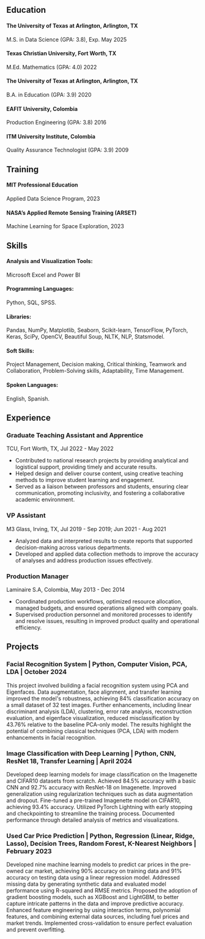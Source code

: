 ## Education 
#### The University of Texas at Arlington, Arlington, TX
M.S. in Data Science (GPA: 3.8), Exp. May 2025
#### Texas Christian University, Fort Worth, TX 
M.Ed. Mathematics (GPA: 4.0) 2022
#### The University of Texas at Arlington, Arlington, TX
B.A. in Education (GPA: 3.9) 2020 
#### EAFIT University, Colombia 
Production Engineering (GPA: 3.8) 2016
#### ITM University Institute, Colombia                        
Quality Assurance Technologist (GPA: 3.9) 2009    

## Training 
#### MIT Professional Education             
Applied Data Science Program, 2023 
#### NASA’s Applied Remote Sensing Training (ARSET)
Machine Learning for Space Exploration, 2023

## Skills 
#### Analysis and Visualization Tools: 
Microsoft Excel and Power BI
#### Programming Languages: 
Python, SQL, SPSS.
#### Libraries: 
Pandas, NumPy, Matplotlib, Seaborn, Scikit-learn, TensorFlow, PyTorch, Keras, SciPy, OpenCV, Beautiful Soup, NLTK, NLP, Statsmodel.
#### Soft Skills: 
Project Management, Decision making, Critical thinking, Teamwork and Collaboration, Problem-Solving skills, Adaptability, Time Management.
#### Spoken Languages: 
English, Spanish.

## Experience
### Graduate Teaching Assistant and Apprentice 
TCU, Fort Worth, TX, Jul 2022 - May 2022
-	Contributed to national research projects by providing analytical and logistical support, providing timely and accurate results. 
-	Helped design and deliver course content, using creative teaching methods to improve student learning and engagement.
-	Served as a liaison between professors and students, ensuring clear communication, promoting inclusivity, and fostering a collaborative academic environment.

### VP Assistant
M3 Glass, Irving, TX, Jul 2019 - Sep 2019; Jun 2021 - Aug 2021
-	Analyzed data and interpreted results to create reports that supported decision-making across various departments.
-	Developed and applied data collection methods to improve the accuracy of analyses and address production issues effectively.

### Production Manager
Laminaire S.A, Colombia, May 2013 - Dec 2014
-	Coordinated production workflows, optimized resource allocation, managed budgets, and ensured operations aligned with company goals.
-	Supervised production personnel and monitored processes to identify and resolve issues, resulting in improved product quality and operational efficiency.

## Projects
### Facial Recognition System | Python, Computer Vision, PCA, LDA | October 2024
This project involved building a facial recognition system using PCA and Eigenfaces. Data augmentation, face alignment, and transfer learning improved the model's robustness, achieving 84% classification accuracy on a small dataset of 32 test images. Further enhancements, including linear discriminant analysis (LDA), clustering, error rate analysis, reconstruction evaluation, and eigenface visualization, reduced misclassification by 43.76% relative to the baseline PCA-only model. The results highlight the potential of combining classical techniques (PCA, LDA) with modern enhancements in facial recognition.

### Image Classification with Deep Learning | Python, CNN, ResNet 18, Transfer Learning | April 2024
Developed deep learning models for image classification on the Imagenette and CIFAR10 datasets from scratch. Achieved 84.5% accuracy with a basic CNN and 92.7% accuracy with ResNet-18 on Imagenette. Improved generalization using regularization techniques such as data augmentation and dropout. Fine-tuned a pre-trained Imagenette model on CIFAR10, achieving 93.4% accuracy. Utilized PyTorch Lightning with early stopping and checkpointing to streamline the training process. Documented performance through detailed analysis of metrics and visualizations.
 
### Used Car Price Prediction | Python, Regression (Linear, Ridge, Lasso), Decision Trees, Random Forest, K-Nearest Neighbors | February 2023
Developed nine machine learning models to predict car prices in the pre-owned car market, achieving 90% accuracy on training data and 91% accuracy on testing data using a linear regression model. Addressed missing data by generating synthetic data and evaluated model performance using R-squared and RMSE metrics. Proposed the adoption of gradient boosting models, such as XGBoost and LightGBM, to better capture intricate patterns in the data and improve predictive accuracy. Enhanced feature engineering by using interaction terms, polynomial features, and combining external data sources, including fuel prices and market trends. Implemented cross-validation to ensure perfect evaluation and prevent overfitting.







